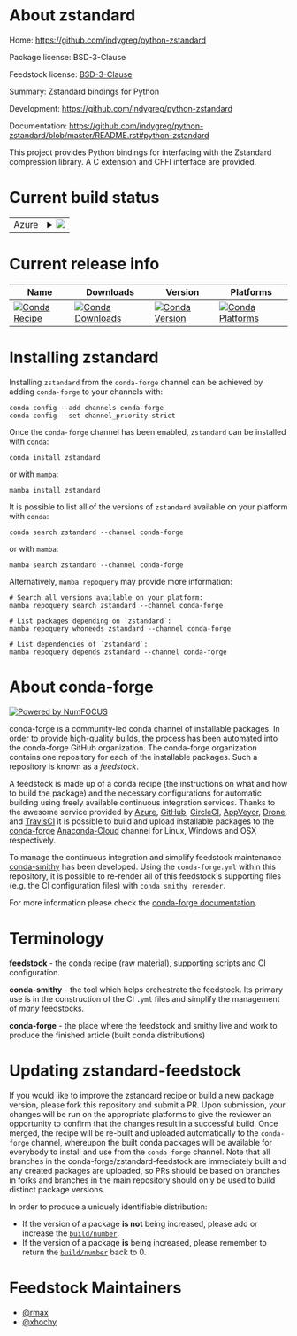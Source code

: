 About zstandard
===============

Home: https://github.com/indygreg/python-zstandard

Package license: BSD-3-Clause

Feedstock license: [BSD-3-Clause](https://github.com/conda-forge/zstandard-feedstock/blob/main/LICENSE.txt)

Summary: Zstandard bindings for Python

Development: https://github.com/indygreg/python-zstandard

Documentation: https://github.com/indygreg/python-zstandard/blob/master/README.rst#python-zstandard

This project provides Python bindings for interfacing with the
Zstandard compression library. A C extension and CFFI interface are
provided.


Current build status
====================


<table>
    
  <tr>
    <td>Azure</td>
    <td>
      <details>
        <summary>
          <a href="https://dev.azure.com/conda-forge/feedstock-builds/_build/latest?definitionId=2257&branchName=main">
            <img src="https://dev.azure.com/conda-forge/feedstock-builds/_apis/build/status/zstandard-feedstock?branchName=main">
          </a>
        </summary>
        <table>
          <thead><tr><th>Variant</th><th>Status</th></tr></thead>
          <tbody><tr>
              <td>linux_64_python3.10.____cpython</td>
              <td>
                <a href="https://dev.azure.com/conda-forge/feedstock-builds/_build/latest?definitionId=2257&branchName=main">
                  <img src="https://dev.azure.com/conda-forge/feedstock-builds/_apis/build/status/zstandard-feedstock?branchName=main&jobName=linux&configuration=linux_64_python3.10.____cpython" alt="variant">
                </a>
              </td>
            </tr><tr>
              <td>linux_64_python3.7.____cpython</td>
              <td>
                <a href="https://dev.azure.com/conda-forge/feedstock-builds/_build/latest?definitionId=2257&branchName=main">
                  <img src="https://dev.azure.com/conda-forge/feedstock-builds/_apis/build/status/zstandard-feedstock?branchName=main&jobName=linux&configuration=linux_64_python3.7.____cpython" alt="variant">
                </a>
              </td>
            </tr><tr>
              <td>linux_64_python3.8.____73_pypy</td>
              <td>
                <a href="https://dev.azure.com/conda-forge/feedstock-builds/_build/latest?definitionId=2257&branchName=main">
                  <img src="https://dev.azure.com/conda-forge/feedstock-builds/_apis/build/status/zstandard-feedstock?branchName=main&jobName=linux&configuration=linux_64_python3.8.____73_pypy" alt="variant">
                </a>
              </td>
            </tr><tr>
              <td>linux_64_python3.8.____cpython</td>
              <td>
                <a href="https://dev.azure.com/conda-forge/feedstock-builds/_build/latest?definitionId=2257&branchName=main">
                  <img src="https://dev.azure.com/conda-forge/feedstock-builds/_apis/build/status/zstandard-feedstock?branchName=main&jobName=linux&configuration=linux_64_python3.8.____cpython" alt="variant">
                </a>
              </td>
            </tr><tr>
              <td>linux_64_python3.9.____73_pypy</td>
              <td>
                <a href="https://dev.azure.com/conda-forge/feedstock-builds/_build/latest?definitionId=2257&branchName=main">
                  <img src="https://dev.azure.com/conda-forge/feedstock-builds/_apis/build/status/zstandard-feedstock?branchName=main&jobName=linux&configuration=linux_64_python3.9.____73_pypy" alt="variant">
                </a>
              </td>
            </tr><tr>
              <td>linux_64_python3.9.____cpython</td>
              <td>
                <a href="https://dev.azure.com/conda-forge/feedstock-builds/_build/latest?definitionId=2257&branchName=main">
                  <img src="https://dev.azure.com/conda-forge/feedstock-builds/_apis/build/status/zstandard-feedstock?branchName=main&jobName=linux&configuration=linux_64_python3.9.____cpython" alt="variant">
                </a>
              </td>
            </tr><tr>
              <td>linux_aarch64_python3.10.____cpython</td>
              <td>
                <a href="https://dev.azure.com/conda-forge/feedstock-builds/_build/latest?definitionId=2257&branchName=main">
                  <img src="https://dev.azure.com/conda-forge/feedstock-builds/_apis/build/status/zstandard-feedstock?branchName=main&jobName=linux&configuration=linux_aarch64_python3.10.____cpython" alt="variant">
                </a>
              </td>
            </tr><tr>
              <td>linux_aarch64_python3.7.____cpython</td>
              <td>
                <a href="https://dev.azure.com/conda-forge/feedstock-builds/_build/latest?definitionId=2257&branchName=main">
                  <img src="https://dev.azure.com/conda-forge/feedstock-builds/_apis/build/status/zstandard-feedstock?branchName=main&jobName=linux&configuration=linux_aarch64_python3.7.____cpython" alt="variant">
                </a>
              </td>
            </tr><tr>
              <td>linux_aarch64_python3.8.____73_pypy</td>
              <td>
                <a href="https://dev.azure.com/conda-forge/feedstock-builds/_build/latest?definitionId=2257&branchName=main">
                  <img src="https://dev.azure.com/conda-forge/feedstock-builds/_apis/build/status/zstandard-feedstock?branchName=main&jobName=linux&configuration=linux_aarch64_python3.8.____73_pypy" alt="variant">
                </a>
              </td>
            </tr><tr>
              <td>linux_aarch64_python3.8.____cpython</td>
              <td>
                <a href="https://dev.azure.com/conda-forge/feedstock-builds/_build/latest?definitionId=2257&branchName=main">
                  <img src="https://dev.azure.com/conda-forge/feedstock-builds/_apis/build/status/zstandard-feedstock?branchName=main&jobName=linux&configuration=linux_aarch64_python3.8.____cpython" alt="variant">
                </a>
              </td>
            </tr><tr>
              <td>linux_aarch64_python3.9.____73_pypy</td>
              <td>
                <a href="https://dev.azure.com/conda-forge/feedstock-builds/_build/latest?definitionId=2257&branchName=main">
                  <img src="https://dev.azure.com/conda-forge/feedstock-builds/_apis/build/status/zstandard-feedstock?branchName=main&jobName=linux&configuration=linux_aarch64_python3.9.____73_pypy" alt="variant">
                </a>
              </td>
            </tr><tr>
              <td>linux_aarch64_python3.9.____cpython</td>
              <td>
                <a href="https://dev.azure.com/conda-forge/feedstock-builds/_build/latest?definitionId=2257&branchName=main">
                  <img src="https://dev.azure.com/conda-forge/feedstock-builds/_apis/build/status/zstandard-feedstock?branchName=main&jobName=linux&configuration=linux_aarch64_python3.9.____cpython" alt="variant">
                </a>
              </td>
            </tr><tr>
              <td>linux_ppc64le_python3.10.____cpython</td>
              <td>
                <a href="https://dev.azure.com/conda-forge/feedstock-builds/_build/latest?definitionId=2257&branchName=main">
                  <img src="https://dev.azure.com/conda-forge/feedstock-builds/_apis/build/status/zstandard-feedstock?branchName=main&jobName=linux&configuration=linux_ppc64le_python3.10.____cpython" alt="variant">
                </a>
              </td>
            </tr><tr>
              <td>linux_ppc64le_python3.7.____cpython</td>
              <td>
                <a href="https://dev.azure.com/conda-forge/feedstock-builds/_build/latest?definitionId=2257&branchName=main">
                  <img src="https://dev.azure.com/conda-forge/feedstock-builds/_apis/build/status/zstandard-feedstock?branchName=main&jobName=linux&configuration=linux_ppc64le_python3.7.____cpython" alt="variant">
                </a>
              </td>
            </tr><tr>
              <td>linux_ppc64le_python3.8.____73_pypy</td>
              <td>
                <a href="https://dev.azure.com/conda-forge/feedstock-builds/_build/latest?definitionId=2257&branchName=main">
                  <img src="https://dev.azure.com/conda-forge/feedstock-builds/_apis/build/status/zstandard-feedstock?branchName=main&jobName=linux&configuration=linux_ppc64le_python3.8.____73_pypy" alt="variant">
                </a>
              </td>
            </tr><tr>
              <td>linux_ppc64le_python3.8.____cpython</td>
              <td>
                <a href="https://dev.azure.com/conda-forge/feedstock-builds/_build/latest?definitionId=2257&branchName=main">
                  <img src="https://dev.azure.com/conda-forge/feedstock-builds/_apis/build/status/zstandard-feedstock?branchName=main&jobName=linux&configuration=linux_ppc64le_python3.8.____cpython" alt="variant">
                </a>
              </td>
            </tr><tr>
              <td>linux_ppc64le_python3.9.____73_pypy</td>
              <td>
                <a href="https://dev.azure.com/conda-forge/feedstock-builds/_build/latest?definitionId=2257&branchName=main">
                  <img src="https://dev.azure.com/conda-forge/feedstock-builds/_apis/build/status/zstandard-feedstock?branchName=main&jobName=linux&configuration=linux_ppc64le_python3.9.____73_pypy" alt="variant">
                </a>
              </td>
            </tr><tr>
              <td>linux_ppc64le_python3.9.____cpython</td>
              <td>
                <a href="https://dev.azure.com/conda-forge/feedstock-builds/_build/latest?definitionId=2257&branchName=main">
                  <img src="https://dev.azure.com/conda-forge/feedstock-builds/_apis/build/status/zstandard-feedstock?branchName=main&jobName=linux&configuration=linux_ppc64le_python3.9.____cpython" alt="variant">
                </a>
              </td>
            </tr><tr>
              <td>osx_64_python3.10.____cpython</td>
              <td>
                <a href="https://dev.azure.com/conda-forge/feedstock-builds/_build/latest?definitionId=2257&branchName=main">
                  <img src="https://dev.azure.com/conda-forge/feedstock-builds/_apis/build/status/zstandard-feedstock?branchName=main&jobName=osx&configuration=osx_64_python3.10.____cpython" alt="variant">
                </a>
              </td>
            </tr><tr>
              <td>osx_64_python3.7.____cpython</td>
              <td>
                <a href="https://dev.azure.com/conda-forge/feedstock-builds/_build/latest?definitionId=2257&branchName=main">
                  <img src="https://dev.azure.com/conda-forge/feedstock-builds/_apis/build/status/zstandard-feedstock?branchName=main&jobName=osx&configuration=osx_64_python3.7.____cpython" alt="variant">
                </a>
              </td>
            </tr><tr>
              <td>osx_64_python3.8.____73_pypy</td>
              <td>
                <a href="https://dev.azure.com/conda-forge/feedstock-builds/_build/latest?definitionId=2257&branchName=main">
                  <img src="https://dev.azure.com/conda-forge/feedstock-builds/_apis/build/status/zstandard-feedstock?branchName=main&jobName=osx&configuration=osx_64_python3.8.____73_pypy" alt="variant">
                </a>
              </td>
            </tr><tr>
              <td>osx_64_python3.8.____cpython</td>
              <td>
                <a href="https://dev.azure.com/conda-forge/feedstock-builds/_build/latest?definitionId=2257&branchName=main">
                  <img src="https://dev.azure.com/conda-forge/feedstock-builds/_apis/build/status/zstandard-feedstock?branchName=main&jobName=osx&configuration=osx_64_python3.8.____cpython" alt="variant">
                </a>
              </td>
            </tr><tr>
              <td>osx_64_python3.9.____73_pypy</td>
              <td>
                <a href="https://dev.azure.com/conda-forge/feedstock-builds/_build/latest?definitionId=2257&branchName=main">
                  <img src="https://dev.azure.com/conda-forge/feedstock-builds/_apis/build/status/zstandard-feedstock?branchName=main&jobName=osx&configuration=osx_64_python3.9.____73_pypy" alt="variant">
                </a>
              </td>
            </tr><tr>
              <td>osx_64_python3.9.____cpython</td>
              <td>
                <a href="https://dev.azure.com/conda-forge/feedstock-builds/_build/latest?definitionId=2257&branchName=main">
                  <img src="https://dev.azure.com/conda-forge/feedstock-builds/_apis/build/status/zstandard-feedstock?branchName=main&jobName=osx&configuration=osx_64_python3.9.____cpython" alt="variant">
                </a>
              </td>
            </tr><tr>
              <td>osx_arm64_python3.10.____cpython</td>
              <td>
                <a href="https://dev.azure.com/conda-forge/feedstock-builds/_build/latest?definitionId=2257&branchName=main">
                  <img src="https://dev.azure.com/conda-forge/feedstock-builds/_apis/build/status/zstandard-feedstock?branchName=main&jobName=osx&configuration=osx_arm64_python3.10.____cpython" alt="variant">
                </a>
              </td>
            </tr><tr>
              <td>osx_arm64_python3.8.____cpython</td>
              <td>
                <a href="https://dev.azure.com/conda-forge/feedstock-builds/_build/latest?definitionId=2257&branchName=main">
                  <img src="https://dev.azure.com/conda-forge/feedstock-builds/_apis/build/status/zstandard-feedstock?branchName=main&jobName=osx&configuration=osx_arm64_python3.8.____cpython" alt="variant">
                </a>
              </td>
            </tr><tr>
              <td>osx_arm64_python3.9.____cpython</td>
              <td>
                <a href="https://dev.azure.com/conda-forge/feedstock-builds/_build/latest?definitionId=2257&branchName=main">
                  <img src="https://dev.azure.com/conda-forge/feedstock-builds/_apis/build/status/zstandard-feedstock?branchName=main&jobName=osx&configuration=osx_arm64_python3.9.____cpython" alt="variant">
                </a>
              </td>
            </tr><tr>
              <td>win_64_python3.10.____cpython</td>
              <td>
                <a href="https://dev.azure.com/conda-forge/feedstock-builds/_build/latest?definitionId=2257&branchName=main">
                  <img src="https://dev.azure.com/conda-forge/feedstock-builds/_apis/build/status/zstandard-feedstock?branchName=main&jobName=win&configuration=win_64_python3.10.____cpython" alt="variant">
                </a>
              </td>
            </tr><tr>
              <td>win_64_python3.7.____cpython</td>
              <td>
                <a href="https://dev.azure.com/conda-forge/feedstock-builds/_build/latest?definitionId=2257&branchName=main">
                  <img src="https://dev.azure.com/conda-forge/feedstock-builds/_apis/build/status/zstandard-feedstock?branchName=main&jobName=win&configuration=win_64_python3.7.____cpython" alt="variant">
                </a>
              </td>
            </tr><tr>
              <td>win_64_python3.8.____73_pypy</td>
              <td>
                <a href="https://dev.azure.com/conda-forge/feedstock-builds/_build/latest?definitionId=2257&branchName=main">
                  <img src="https://dev.azure.com/conda-forge/feedstock-builds/_apis/build/status/zstandard-feedstock?branchName=main&jobName=win&configuration=win_64_python3.8.____73_pypy" alt="variant">
                </a>
              </td>
            </tr><tr>
              <td>win_64_python3.8.____cpython</td>
              <td>
                <a href="https://dev.azure.com/conda-forge/feedstock-builds/_build/latest?definitionId=2257&branchName=main">
                  <img src="https://dev.azure.com/conda-forge/feedstock-builds/_apis/build/status/zstandard-feedstock?branchName=main&jobName=win&configuration=win_64_python3.8.____cpython" alt="variant">
                </a>
              </td>
            </tr><tr>
              <td>win_64_python3.9.____73_pypy</td>
              <td>
                <a href="https://dev.azure.com/conda-forge/feedstock-builds/_build/latest?definitionId=2257&branchName=main">
                  <img src="https://dev.azure.com/conda-forge/feedstock-builds/_apis/build/status/zstandard-feedstock?branchName=main&jobName=win&configuration=win_64_python3.9.____73_pypy" alt="variant">
                </a>
              </td>
            </tr><tr>
              <td>win_64_python3.9.____cpython</td>
              <td>
                <a href="https://dev.azure.com/conda-forge/feedstock-builds/_build/latest?definitionId=2257&branchName=main">
                  <img src="https://dev.azure.com/conda-forge/feedstock-builds/_apis/build/status/zstandard-feedstock?branchName=main&jobName=win&configuration=win_64_python3.9.____cpython" alt="variant">
                </a>
              </td>
            </tr>
          </tbody>
        </table>
      </details>
    </td>
  </tr>
</table>

Current release info
====================

| Name | Downloads | Version | Platforms |
| --- | --- | --- | --- |
| [![Conda Recipe](https://img.shields.io/badge/recipe-zstandard-green.svg)](https://anaconda.org/conda-forge/zstandard) | [![Conda Downloads](https://img.shields.io/conda/dn/conda-forge/zstandard.svg)](https://anaconda.org/conda-forge/zstandard) | [![Conda Version](https://img.shields.io/conda/vn/conda-forge/zstandard.svg)](https://anaconda.org/conda-forge/zstandard) | [![Conda Platforms](https://img.shields.io/conda/pn/conda-forge/zstandard.svg)](https://anaconda.org/conda-forge/zstandard) |

Installing zstandard
====================

Installing `zstandard` from the `conda-forge` channel can be achieved by adding `conda-forge` to your channels with:

```
conda config --add channels conda-forge
conda config --set channel_priority strict
```

Once the `conda-forge` channel has been enabled, `zstandard` can be installed with `conda`:

```
conda install zstandard
```

or with `mamba`:

```
mamba install zstandard
```

It is possible to list all of the versions of `zstandard` available on your platform with `conda`:

```
conda search zstandard --channel conda-forge
```

or with `mamba`:

```
mamba search zstandard --channel conda-forge
```

Alternatively, `mamba repoquery` may provide more information:

```
# Search all versions available on your platform:
mamba repoquery search zstandard --channel conda-forge

# List packages depending on `zstandard`:
mamba repoquery whoneeds zstandard --channel conda-forge

# List dependencies of `zstandard`:
mamba repoquery depends zstandard --channel conda-forge
```


About conda-forge
=================

[![Powered by
NumFOCUS](https://img.shields.io/badge/powered%20by-NumFOCUS-orange.svg?style=flat&colorA=E1523D&colorB=007D8A)](https://numfocus.org)

conda-forge is a community-led conda channel of installable packages.
In order to provide high-quality builds, the process has been automated into the
conda-forge GitHub organization. The conda-forge organization contains one repository
for each of the installable packages. Such a repository is known as a *feedstock*.

A feedstock is made up of a conda recipe (the instructions on what and how to build
the package) and the necessary configurations for automatic building using freely
available continuous integration services. Thanks to the awesome service provided by
[Azure](https://azure.microsoft.com/en-us/services/devops/), [GitHub](https://github.com/),
[CircleCI](https://circleci.com/), [AppVeyor](https://www.appveyor.com/),
[Drone](https://cloud.drone.io/welcome), and [TravisCI](https://travis-ci.com/)
it is possible to build and upload installable packages to the
[conda-forge](https://anaconda.org/conda-forge) [Anaconda-Cloud](https://anaconda.org/)
channel for Linux, Windows and OSX respectively.

To manage the continuous integration and simplify feedstock maintenance
[conda-smithy](https://github.com/conda-forge/conda-smithy) has been developed.
Using the ``conda-forge.yml`` within this repository, it is possible to re-render all of
this feedstock's supporting files (e.g. the CI configuration files) with ``conda smithy rerender``.

For more information please check the [conda-forge documentation](https://conda-forge.org/docs/).

Terminology
===========

**feedstock** - the conda recipe (raw material), supporting scripts and CI configuration.

**conda-smithy** - the tool which helps orchestrate the feedstock.
                   Its primary use is in the construction of the CI ``.yml`` files
                   and simplify the management of *many* feedstocks.

**conda-forge** - the place where the feedstock and smithy live and work to
                  produce the finished article (built conda distributions)


Updating zstandard-feedstock
============================

If you would like to improve the zstandard recipe or build a new
package version, please fork this repository and submit a PR. Upon submission,
your changes will be run on the appropriate platforms to give the reviewer an
opportunity to confirm that the changes result in a successful build. Once
merged, the recipe will be re-built and uploaded automatically to the
`conda-forge` channel, whereupon the built conda packages will be available for
everybody to install and use from the `conda-forge` channel.
Note that all branches in the conda-forge/zstandard-feedstock are
immediately built and any created packages are uploaded, so PRs should be based
on branches in forks and branches in the main repository should only be used to
build distinct package versions.

In order to produce a uniquely identifiable distribution:
 * If the version of a package **is not** being increased, please add or increase
   the [``build/number``](https://docs.conda.io/projects/conda-build/en/latest/resources/define-metadata.html#build-number-and-string).
 * If the version of a package **is** being increased, please remember to return
   the [``build/number``](https://docs.conda.io/projects/conda-build/en/latest/resources/define-metadata.html#build-number-and-string)
   back to 0.

Feedstock Maintainers
=====================

* [@rmax](https://github.com/rmax/)
* [@xhochy](https://github.com/xhochy/)

